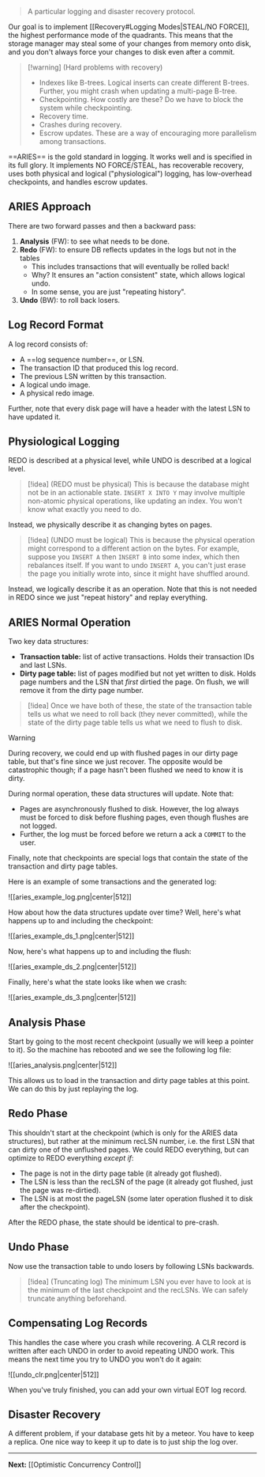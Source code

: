 > A particular logging and disaster recovery protocol.

Our goal is to implement [[Recovery#Logging Modes|STEAL/NO FORCE]], the highest performance mode of the quadrants. This means that the storage manager may steal some of your changes from memory onto disk, and you don't always force your changes to disk even after a commit.

> [!warning] (Hard problems with recovery)
> * Indexes like B-trees. Logical inserts can create different B-trees. Further, you might crash when updating a multi-page B-tree.
> * Checkpointing. How costly are these? Do we have to block the system while checkpointing.
> * Recovery time.
> * Crashes during recovery.
> * Escrow updates. These are a way of encouraging more parallelism among transactions.

==ARIES== is the gold standard in logging. It works well and is specified in its full glory. It implements NO FORCE/STEAL, has recoverable recovery, uses both physical and logical ("physiological") logging, has low-overhead checkpoints, and handles escrow updates.

## ARIES Approach

There are two forward passes and then a backward pass:

1. **Analysis** (FW): to see what needs to be done.
2. **Redo** (FW): to ensure DB reflects updates in the logs but not in the tables
	* This includes transactions that will eventually be rolled back!
	* Why? It ensures an "action consistent" state, which allows logical undo.
	* In some sense, you are just "repeating history".
3. **Undo** (BW): to roll back losers.

## Log Record Format

A log record consists of:

* A ==log sequence number==, or LSN.
* The transaction ID that produced this log record.
* The previous LSN written by this transaction.
* A logical undo image.
* A physical redo image.

Further, note that every disk page will have a header with the latest LSN to have updated it.

## Physiological Logging

REDO is described at a physical level, while UNDO is described at a logical level.

> [!idea] (REDO must be physical)
> This is because the database might not be in an actionable state. `INSERT X INTO Y` may involve multiple non-atomic physical operations, like updating an index. You won't know what exactly you need to do.

Instead, we physically describe it as changing bytes on pages.

> [!idea] (UNDO must be logical)
> This is because the physical operation might correspond to a different action on the bytes. For example, suppose you `INSERT A` then `INSERT B` into some index, which then rebalances itself. If you want to undo `INSERT A`, you can't just erase the page you initially wrote into, since it might have shuffled around.

Instead, we logically describe it as an operation. Note that this is not needed in REDO since we just "repeat history" and replay everything.

## ARIES Normal Operation

Two key data structures:

* **Transaction table:** list of active transactions. Holds their transaction IDs and last LSNs.
* **Dirty page table:** list of pages modified but not yet written to disk. Holds page numbers and the LSN that *first* dirtied the page. On flush, we will remove it from the dirty page number.

> [!idea]
> Once we have both of these, the state of the transaction table tells us what we need to roll back (they never committed), while the state of the dirty page table tells us what we need to flush to disk.

> [!warning]
> During recovery, we could end up with flushed pages in our dirty page table, but that's fine since we just recover. The opposite would be catastrophic though; if a page hasn't been flushed we need to know it is dirty.

During normal operation, these data structures will update. Note that:

* Pages are asynchronously flushed to disk. However, the log always must be forced to disk before flushing pages, even though flushes are not logged.
* Further, the log must be forced before we return a ack a `COMMIT` to the user.

Finally, note that checkpoints are special logs that contain the state of the transaction and dirty page tables.

Here is an example of some transactions and the generated log:

![[aries_example_log.png|center|512]]

How about how the data structures update over time? Well, here's what happens up to and including the checkpoint:

![[aries_example_ds_1.png|center|512]]

Now, here's what happens up to and including the flush:

![[aries_example_ds_2.png|center|512]]

Finally, here's what the state looks like when we crash:

![[aries_example_ds_3.png|center|512]]

## Analysis Phase

Start by going to the most recent checkpoint (usually we will keep a pointer to it). So the machine has rebooted and we see the following log file:

![[aries_analysis.png|center|512]]

This allows us to load in the transaction and dirty page tables at this point. We can do this by just replaying the log.

## Redo Phase

This shouldn't start at the checkpoint (which is only for the ARIES data structures), but rather at the minimum recLSN number, i.e. the first LSN that can dirty one of the unflushed pages. We could REDO everything, but can optimize to REDO everything *except if*:

* The page is not in the dirty page table (it already got flushed).
* The LSN is less than the recLSN of the page (it already got flushed, just the page was re-dirtied).
* The LSN is at most the pageLSN (some later operation flushed it to disk after the checkpoint).

After the REDO phase, the state should be identical to pre-crash.

## Undo Phase

Now use the transaction table to undo losers by following LSNs backwards. 

> [!idea] (Truncating log)
> The minimum LSN you ever have to look at is the minimum of the last checkpoint and the recLSNs. We can safely truncate anything beforehand.

## Compensating Log Records

This handles the case where you crash while recovering. A CLR record is written after each UNDO in order to avoid repeating UNDO work. This means the next time you try to UNDO you won't do it again:

![[undo_clr.png|center|512]]

When you've truly finished, you can add your own virtual EOT log record. 

## Disaster Recovery

A different problem, if your database gets hit by a meteor. You have to keep a replica. One nice way to keep it up to date is to just ship the log over.

---

**Next:** [[Optimistic Concurrency Control]]


